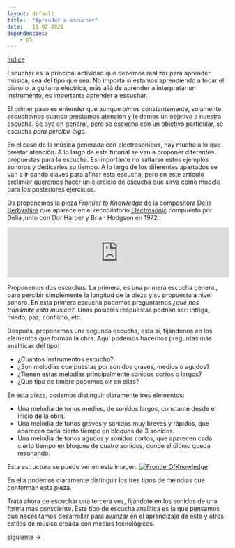```yaml
---
layout: default
title:  "Aprender a escuchar"
date:   11-02-2021
dependencies:
    - p5
---
```


[Índice](../README.md)

Escuchar es la principal actividad que debemos realizar para aprender música, sea del tipo que sea. 
No importa si estamos aprendiendo a tocar el piano o la guitarra eléctrica, más allá de aprender a interpretar un instrumento, es importante aprender a escuchar. 

El primer paso es entender que aunque _oímos_ constantemente, solamente _escuchamos_ cuando prestamos atención y le damos un objetivo a nuestra escucha. 
Se oye en general, pero se escucha con un objetivo particular, se escucha _para percibir algo_.

En el caso de la música generada con electrosonidos, hay mucho a lo que prestar atención. A lo largo de este tutorial se van a proponer diferentes propuestas para la escucha. 
Es importante no saltarse estos ejemplos sonoros y dedicarles su tiempo. 
A lo largo de los diferentes apartados se van a ir dando claves para afinar esta escucha, pero en este artículo prelimiar queremos hacer un ejercicio de escucha que sirva como modelo para los posteriores ejercicios.

Os proponemos la pieza _Frontier to Knowledge_ de la compositora [Delia Berbyshire](https://es.wikipedia.org/wiki/Delia_Derbyshire) que aparece en el recopilatorio [Electrosonic](https://wikidelia.net/wiki/Electrosonic) compuesto por Delia junto con Dor Harper y Brian Hodgson en 1972.

<iframe width="508" height="115" src="https://www.youtube.com/watch?v=dQpbAniTx0U" frameborder="0" allow="accelerometer; clipboard-write; encrypted-media; gyroscope; picture-in-picture" allowfullscreen></iframe>

Proponemos dos escuchas. La primera, es una primera escucha general, para percibir simplemente la longitud de la pieza y su propuesta a nivel sonoro. En esta primera escucha podemos preguntarnos _¿qué nos transmite esta música?_.
Unas posibles respuestas podrían ser: intriga, miedo, paz, conflicto, etc.

Después, proponemos una segunda escucha, esta sí, fijándonos en los elementos que forman la obra. Aquí podemos hacernos preguntas más analíticas del tipo:
- ¿Cuantos instrumentos escucho?
- ¿Son melodías compuestas por sonidos graves, medios o agudos?
- ¿Tienen estas melodías principalmente sonidos cortos o largos?
- ¿Qué tipo de timbre podemos oir en ellas?

En esta pieza, podemos distinguir claramente tres elementos: 
- Una melodía de tonos medios, de sonidos largos, constante desde el inicio de la obra. 
- Una melodia de tonos graves y sonidos muy breves y rápidos, que aparecen cada cierto tiempo en bloques de 3 sonidos.
- Una melodía de tonos agudos y sonidos cortos, que aparecen cada cierto tiempo en bloques de cuatro sonidos, donde el último queda resonando. 

Esta estructura se puede ver en esta imagen:
[![FrontierOfKnowledge](https://wikidelia.net/images/thumb/f/fd/Frontier_of_Knowledge_-_Spectrogram.jpg/1101px-Frontier_of_Knowledge_-_Spectrogram.jpg)](https://wikidelia.net/wiki/Frontier_of_Knowledge)

En ella podemos claramente distinguir los tres tipos de melodías que conforman esta pieza. 

Trata ahora de escuchar una tercera vez, fijándote en los sonidos de una forma más consciente. Éste tipo de escucha analítica es la que pensamos que necesitamos desarrollar para avanzar en el aprendizaje de este y otros estilos de música creada con medios tecnológicos.

[siguiente ->]()
